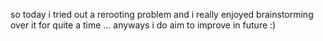 so today i tried out a rerooting problem and i really enjoyed brainstorming over it for quite a time ... anyways i do aim to improve in future :)
